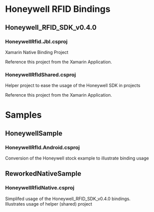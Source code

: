 # Honeywell RFID Bindings
## Honeywell_RFID_SDK_v0.4.0


### HoneywellRfid.Jbl.csproj

Xamarin Native Binding Project

Reference this project from the Xamarin Application.

### HoneywellRfIdShared.csproj

Helper project to ease the usage of the Honeywell SDK in projects

Reference this project from the Xamarin Application.

# Samples

## HoneywellSample

### HoneywellRfId.Android.csproj

Conversion of the Honeywell stock example to illustrate binding usage

## ReworkedNativeSample

### HoneywellRfidNative.csproj

Simplifed usage of the Honeywell_RFID_SDK_v0.4.0  bindings.  
 Illustrates usage of helper (shared) project